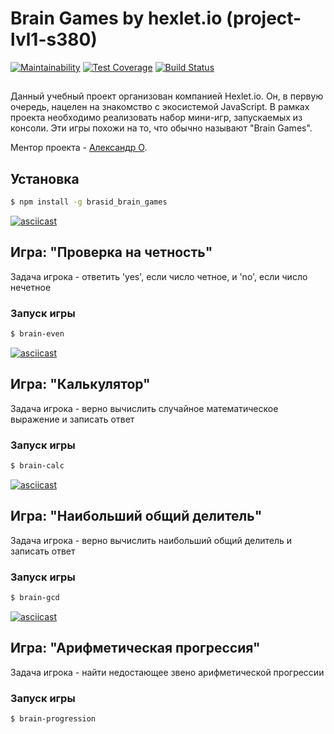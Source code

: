 # Brain Games by hexlet.io (project-lvl1-s380)

[![Maintainability](https://api.codeclimate.com/v1/badges/524736920764e06a09ab/maintainability)](https://codeclimate.com/github/brasid/project-lvl1-s380/maintainability)
[![Test Coverage](https://api.codeclimate.com/v1/badges/524736920764e06a09ab/test_coverage)](https://codeclimate.com/github/brasid/project-lvl1-s380/test_coverage)
[![Build Status](https://travis-ci.org/brasid/project-lvl1-s380.svg?branch=master)](https://travis-ci.org/brasid/project-lvl1-s380)

##
Данный учебный проект организован компанией Hexlet.io. Он, в первую очередь, нацелен на знакомство с экосистемой JavaScript. В рамках проекта необходимо реализовать набор мини-игр, запускаемых из консоли. Эти игры похожи на то, что обычно называют "Brain Games".

Ментор проекта - [Александр О](https://github.com/alekgit).
##

## Установка
```sh
$ npm install -g brasid_brain_games
```
[![asciicast](https://asciinema.org/a/211582.svg)](https://asciinema.org/a/211582)
## Игра: "Проверка на четность"

Задача игрока - ответить 'yes', если число четное, и 'no', если число нечетное

### Запуск игры
```sh
$ brain-even
```
[![asciicast](https://asciinema.org/a/211583.svg)](https://asciinema.org/a/211583)


## Игра: "Калькулятор"

Задача игрока - верно вычислить случайное математическое выражение и записать ответ

### Запуск игры
```sh
$ brain-calc
```
[![asciicast](https://asciinema.org/a/211736.svg)](https://asciinema.org/a/211736)

## Игра: "Наибольший общий делитель"

Задача игрока - верно вычислить наибольший общий делитель и записать ответ

### Запуск игры
```sh
$ brain-gcd
```
[![asciicast](https://asciinema.org/a/211890.svg)](https://asciinema.org/a/211890)

## Игра: "Арифметическая прогрессия"

Задача игрока - найти недостающее звено арифметической прогрессии

### Запуск игры
```sh
$ brain-progression
```
